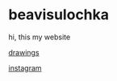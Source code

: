 # beavisulochka
hi, this my website

[drawings](beavisulochka.github.io/drawings/)

[instagram](https://www.instagram.com/beavisulochka/)


